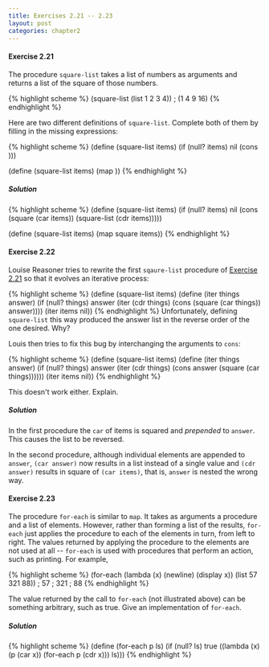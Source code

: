 ```yaml
---
title: Exercises 2.21 -- 2.23
layout: post
categories: chapter2
---
```


<a name="Ex2.21"> </a>
#### Exercise 2.21
The procedure `square-list` takes a list of numbers as arguments and
returns a list of the square of those numbers.

{% highlight scheme %}
(square-list (list 1 2 3 4))
; (1 4 9 16)
{% endhighlight %}

Here are two different definitions of `square-list`. Complete both of
them by filling in the missing expressions:

{% highlight scheme %}
(define (square-list items)
    (if (null? items)
        nil
        (cons <??> <??>)))

(define (square-list items)
    (map <??> <??>))
{% endhighlight %}

##### Solution
{% highlight scheme %}
(define (square-list items)
    (if (null? items)
        nil
        (cons (square (car items)) (square-list (cdr items)))))

(define (square-list items)
    (map square items))
{% endhighlight %}

<a name="Ex2.22"> </a>
#### Exercise 2.22
Louise Reasoner tries to rewrite the first `sqaure-list` procedure of
<a href="#Ex2.21">Exercise 2.21</a> so that it evolves an iterative
process:

{% highlight scheme %}
(define (square-list items)
    (define (iter things answer)
        (if (null? things)
            answer
            (iter (cdr things)
                  (cons (square (car things))
                        answer))))
    (iter items nil))
{% endhighlight %}
 Unfortunately, defining `square-list` this way produced the answer
 list in the reverse order of the one desired. Why?

Louis then tries to fix this bug by interchanging the arguments to
`cons`:

{% highlight scheme %}
(define (square-list items)
    (define (iter things answer)
        (if (null? things)
            answer
            (iter (cdr things)
                  (cons answer
                        (square (car things))))))
    (iter items nil))
{% endhighlight %}

This doesn't work either. Explain.

##### Solution
In the first procedure the `car` of items is squared and
_prepended_ to `answer`. This causes the list to be
reversed.

In the second procedure, although individual elements are appended to
`answer`, `(car answer)` now results in a list instead of a single
value and `(cdr answer)` results in square of `(car items)`, that is,
`answer` is nested the wrong way.

<a name="Ex2.23"> </a>
#### Exercise 2.23
The procedure `for-each` is similar to `map`. It takes as arguments a
procedure and a list of elements. However, rather than forming a list
of the results, `for-each` just applies the procedure to each of the
elements in turn, from left to right. The values returned by applying
the procedure to the elements are not used at all -- `for-each` is
used with procedures that perform an action, such as printing. For
example,

{% highlight scheme %}
(for-each (lambda (x) (newline) (display x))
          (list 57 321 88))
; 57
; 321
; 88
{% endhighlight %}

The value returned by the call to `for-each` (not illustrated above)
can be something arbitrary, such as true. Give an implementation of
`for-each`.

##### Solution
{% highlight scheme %}
(define (for-each p ls)
    (if (null? ls)
        true
        ((lambda (x) (p (car x)) (for-each p (cdr x))) ls)))
{% endhighlight %}
